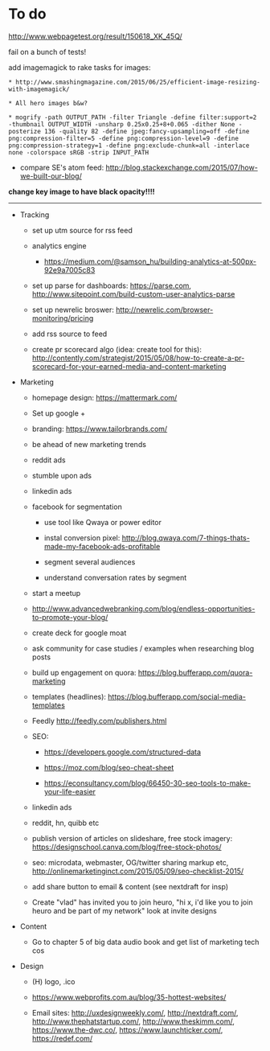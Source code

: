 # To do

http://www.webpagetest.org/result/150618_XK_45Q/

fail on a bunch of tests!

add imagemagick to rake tasks for images:

    * http://www.smashingmagazine.com/2015/06/25/efficient-image-resizing-with-imagemagick/

    * All hero images b&w?

    * mogrify -path OUTPUT_PATH -filter Triangle -define filter:support=2 -thumbnail OUTPUT_WIDTH -unsharp 0.25x0.25+8+0.065 -dither None -posterize 136 -quality 82 -define jpeg:fancy-upsampling=off -define png:compression-filter=5 -define png:compression-level=9 -define png:compression-strategy=1 -define png:exclude-chunk=all -interlace none -colorspace sRGB -strip INPUT_PATH

* compare SE's atom feed: http://blog.stackexchange.com/2015/07/how-we-built-our-blog/

**change key image to have black opacity!!!!**

***

* Tracking

    - set up utm source for rss feed

    - analytics engine

        - https://medium.com/@samson_hu/building-analytics-at-500px-92e9a7005c83

    - set up parse for dashboards: https://parse.com, http://www.sitepoint.com/build-custom-user-analytics-parse

    - set up newrelic broswer: http://newrelic.com/browser-monitoring/pricing

    - add rss source to feed

    - create pr scorecard algo (idea: create tool for this): http://contently.com/strategist/2015/05/08/how-to-create-a-pr-scorecard-for-your-earned-media-and-content-marketing

* Marketing

    - homepage design: https://mattermark.com/

    - Set up google +

    - branding: https://www.tailorbrands.com/

    - be ahead of new marketing trends

    - reddit ads

    - stumble upon ads

    - linkedin ads

    - facebook for segmentation

        - use tool like Qwaya or power editor

        - instal conversion pixel: http://blog.qwaya.com/7-things-thats-made-my-facebook-ads-profitable

        - segment several audiences

        - understand conversation rates by segment

    - start a meetup

    - http://www.advancedwebranking.com/blog/endless-opportunities-to-promote-your-blog/

    - create deck for google moat

    - ask community for case studies / examples when researching blog posts

    - build up engagement on quora: https://blog.bufferapp.com/quora-marketing

    - templates (headlines): https://blog.bufferapp.com/social-media-templates

    - Feedly http://feedly.com/publishers.html

    - SEO:

        - https://developers.google.com/structured-data

        - https://moz.com/blog/seo-cheat-sheet

        - https://econsultancy.com/blog/66450-30-seo-tools-to-make-your-life-easier

    - linkedin ads

    - reddit, hn, quibb etc

    - publish version of articles on slideshare, free stock imagery: https://designschool.canva.com/blog/free-stock-photos/

    - seo: microdata, webmaster, OG/twitter sharing markup etc, http://onlinemarketinginct.com/2015/05/09/seo-checklist-2015/

    - add share button to email & content (see nextdraft for insp)

    - Create "vlad" has invited you to join heuro, "hi x, i'd like you to join heuro and be part of my network" look at invite designs

* Content

    - Go to chapter 5 of big data audio book and get list of marketing tech cos

* Design

    - (H) logo, .ico

    - https://www.webprofits.com.au/blog/35-hottest-websites/

    - Email sites: http://uxdesignweekly.com/, http://nextdraft.com/, http://www.thephatstartup.com/, http://www.theskimm.com/, https://www.the-dwc.co/, https://www.launchticker.com/, https://redef.com/
